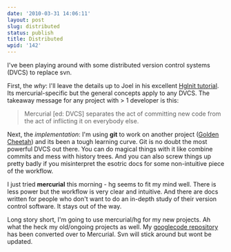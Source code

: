 ```yaml
---
date: '2010-03-31 14:06:11'
layout: post
slug: distributed
status: publish
title: Distributed
wpid: '142'
---
```


I've been playing around with some distributed version control systems (DVCS) to replace svn. 

First, the _why_: I'll leave the details up to Joel in his excellent [HgInit tutorial](http://hginit.com/). Its mercurial-specific but the general concepts apply to any DVCS. The takeaway message for any project with > 1 developer is this:



> Mercurial [ed: DVCS] separates the act of committing new code from the act of inflicting it on everybody else.



Next, the _implementation_: I'm using **git** to work on another project ([Golden Cheetah](http://goldencheetah.org/)) and its been a tough learning curve. Git is no doubt the most powerful DVCS out there. You can do magical things with it like combine commits and mess with history trees. And you can also screw things up pretty badly if you misinterpret the esotric docs for some non-intuitive piece of the workflow. 

I just tried **mercurial** this morning - hg seems to fit my mind well. There is less power but the workflow is very clear and intuitive. And there are docs written for people who don't want to do an in-depth study of their version control software. It stays out of the way. 

Long story short, I'm going to use mercurial/hg for my new projects. Ah what the heck my old/ongoing projects as well. My [googlecode repository](http://code.google.com/p/perrygeo/) has been converted over to Mercurial. Svn will stick around but wont be updated.
